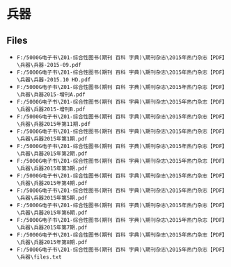 # 兵器

## Files

- `F:/5000G电子书\Z01-综合性图书(期刊 百科 字典)\期刊杂志\2015年热门杂志【PDF】\兵器\兵器-2015-09.pdf`
- `F:/5000G电子书\Z01-综合性图书(期刊 百科 字典)\期刊杂志\2015年热门杂志【PDF】\兵器\兵器-2015.10 HD.pdf`
- `F:/5000G电子书\Z01-综合性图书(期刊 百科 字典)\期刊杂志\2015年热门杂志【PDF】\兵器\兵器2015-增刊A.pdf`
- `F:/5000G电子书\Z01-综合性图书(期刊 百科 字典)\期刊杂志\2015年热门杂志【PDF】\兵器\兵器2015-增刊B.pdf`
- `F:/5000G电子书\Z01-综合性图书(期刊 百科 字典)\期刊杂志\2015年热门杂志【PDF】\兵器\兵器2015年第11期.pdf`
- `F:/5000G电子书\Z01-综合性图书(期刊 百科 字典)\期刊杂志\2015年热门杂志【PDF】\兵器\兵器2015年第1期.pdf`
- `F:/5000G电子书\Z01-综合性图书(期刊 百科 字典)\期刊杂志\2015年热门杂志【PDF】\兵器\兵器2015年第2期.pdf`
- `F:/5000G电子书\Z01-综合性图书(期刊 百科 字典)\期刊杂志\2015年热门杂志【PDF】\兵器\兵器2015年第3期.pdf`
- `F:/5000G电子书\Z01-综合性图书(期刊 百科 字典)\期刊杂志\2015年热门杂志【PDF】\兵器\兵器2015年第4期.pdf`
- `F:/5000G电子书\Z01-综合性图书(期刊 百科 字典)\期刊杂志\2015年热门杂志【PDF】\兵器\兵器2015年第5期.pdf`
- `F:/5000G电子书\Z01-综合性图书(期刊 百科 字典)\期刊杂志\2015年热门杂志【PDF】\兵器\兵器2015年第6期.pdf`
- `F:/5000G电子书\Z01-综合性图书(期刊 百科 字典)\期刊杂志\2015年热门杂志【PDF】\兵器\兵器2015年第7期.pdf`
- `F:/5000G电子书\Z01-综合性图书(期刊 百科 字典)\期刊杂志\2015年热门杂志【PDF】\兵器\兵器2015年第8期.pdf`
- `F:/5000G电子书\Z01-综合性图书(期刊 百科 字典)\期刊杂志\2015年热门杂志【PDF】\兵器\files.txt`
